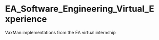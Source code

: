 # EA_Software_Engineering_Virtual_Experience
VaxMan implementations from the EA virtual internship 
